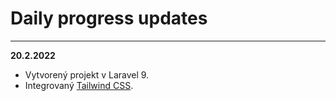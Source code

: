 # Daily progress updates

<hr />

**20.2.2022**
- Vytvorený projekt v Laravel 9.
- Integrovaný [Tailwind CSS](https://tailwindcss.com).